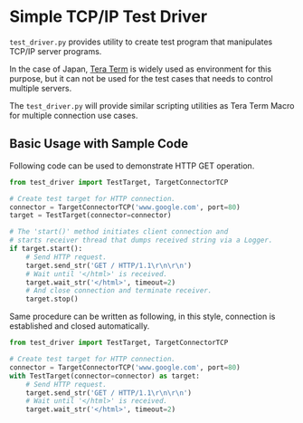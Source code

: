 # Simple TCP/IP Test Driver

`test_driver.py` provides utility to create test program that manipulates TCP/IP server programs.

[Tera Term]:https://teratermproject.github.io/
In the case of Japan, [Tera Term] is widely used as environment for this purpose,
but it can not be used for the test cases that needs to control multiple servers.

The `test_driver.py` will provide similar scripting utilities as Tera Term Macro for multiple connection use cases.

## Basic Usage with Sample Code

Following code can be used to demonstrate HTTP GET operation.
```python
from test_driver import TestTarget, TargetConnectorTCP

# Create test target for HTTP connection.
connector = TargetConnectorTCP('www.google.com', port=80)
target = TestTarget(connector=connector) 

# The 'start()' method initiates client connection and
# starts receiver thread that dumps received string via a Logger.
if target.start():
    # Send HTTP request.
    target.send_str('GET / HTTP/1.1\r\n\r\n')
    # Wait until '</html>' is received.
    target.wait_str('</html>', timeout=2)
    # And close connection and terminate receiver.
    target.stop()
```

Same procedure can be written as following, in this style,
connection is established and closed automatically.
```python
from test_driver import TestTarget, TargetConnectorTCP

# Create test target for HTTP connection.
connector = TargetConnectorTCP('www.google.com', port=80)
with TestTarget(connector=connector) as target:
    # Send HTTP request.
    target.send_str('GET / HTTP/1.1\r\n\r\n')
    # Wait until '</html>' is received.
    target.wait_str('</html>', timeout=2)
```
